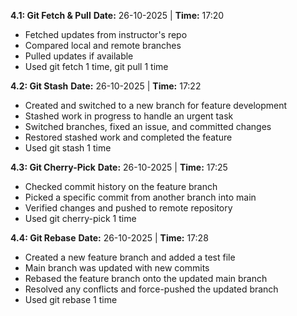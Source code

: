 
**4.1: Git Fetch & Pull**
**Date:** 26-10-2025 | **Time:** 17:20
- Fetched updates from instructor's repo
- Compared local and remote branches
- Pulled updates if available
- Used git fetch 1 time, git pull 1 time

**4.2: Git Stash**
**Date:** 26-10-2025 | **Time:** 17:22
- Created and switched to a new branch for feature development
- Stashed work in progress to handle an urgent task
- Switched branches, fixed an issue, and committed changes
- Restored stashed work and completed the feature
- Used git stash 1 time

**4.3: Git Cherry-Pick**
**Date:** 26-10-2025 | **Time:** 17:25
- Checked commit history on the feature branch
- Picked a specific commit from another branch into main
- Verified changes and pushed to remote repository
- Used git cherry-pick 1 time

**4.4: Git Rebase**
**Date:** 26-10-2025 | **Time:** 17:28
- Created a new feature branch and added a test file
- Main branch was updated with new commits
- Rebased the feature branch onto the updated main branch
- Resolved any conflicts and force-pushed the updated branch
- Used git rebase 1 time
